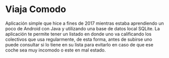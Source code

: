 # Viaja Comodo
Aplicación simple que hice a fines de 2017 mientras estaba aprendiendo un poco de Android con Java y utilizando una base de datos local SQLite. La aplicación te permite tener un listado en donde uno va calificando los colectivos que usa regularmente, de esta forma, antes de subirse uno puede consultar si lo tiene en su lista para evitarlo en caso de que ese coche sea muy incomodo o este en mal estado.
